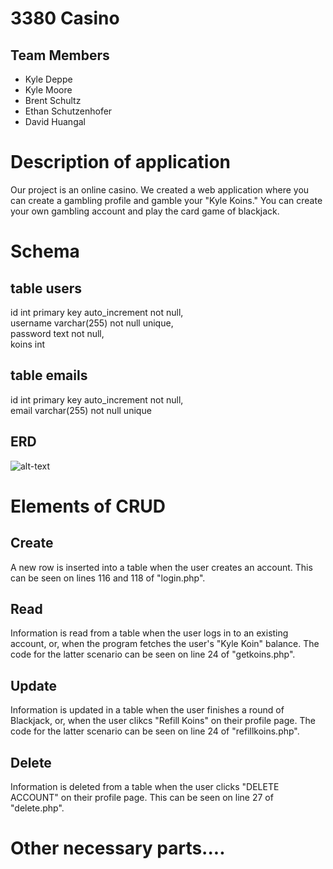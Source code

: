 # 3380 Casino

## Team Members
* Kyle Deppe
* Kyle Moore
* Brent Schultz
* Ethan Schutzenhofer
* David Huangal

# Description of application
Our project is an online casino. We created a web application where you can create a gambling profile and gamble your "Kyle Koins."
You can create your own gambling account and play the card game of blackjack. 
# Schema
## table users
id int primary key auto_increment not null,  
username varchar(255) not null unique,  
password text not null,  
koins int  


## table emails 
id int primary key auto_increment not null,  
email varchar(255) not null unique  

## ERD
![alt-text](https://i.imgur.com/E5FSl5C.png "3380 Casino ERD")

# Elements of CRUD
## Create
A new row is inserted into a table when the user creates an account. This can be seen on lines 116 and 118 of "login.php".

## Read
Information is read from a table when the user logs in to an existing account, or, when the program fetches the user's "Kyle Koin" balance. The code for the latter scenario can be seen on line 24 of "getkoins.php".

## Update
Information is updated in a table when the user finishes a round of Blackjack, or, when the user clikcs "Refill Koins" on their profile page. The code for the latter scenario can be seen on line 24 of "refillkoins.php".

## Delete
Information is deleted from a table when the user clicks "DELETE ACCOUNT" on their profile page. This can be seen on line 27 of "delete.php".


# Other necessary parts....
